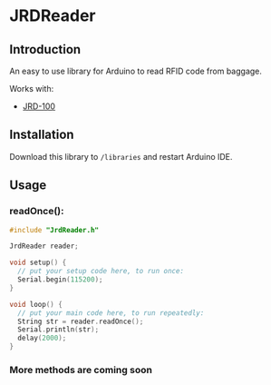 # JRDReader

## Introduction

An easy to use library for Arduino to read RFID code from baggage.

Works with:

 * [JRD-100](http://www.szjrddz.com/c2558.html)

## Installation

Download this library to `/libraries` and restart Arduino IDE.

## Usage

### readOnce():

```C++
#include "JrdReader.h"

JrdReader reader;

void setup() {
  // put your setup code here, to run once:
  Serial.begin(115200);
}

void loop() {
  // put your main code here, to run repeatedly:
  String str = reader.readOnce();
  Serial.println(str);
  delay(2000);
}
```

### More methods are coming soon